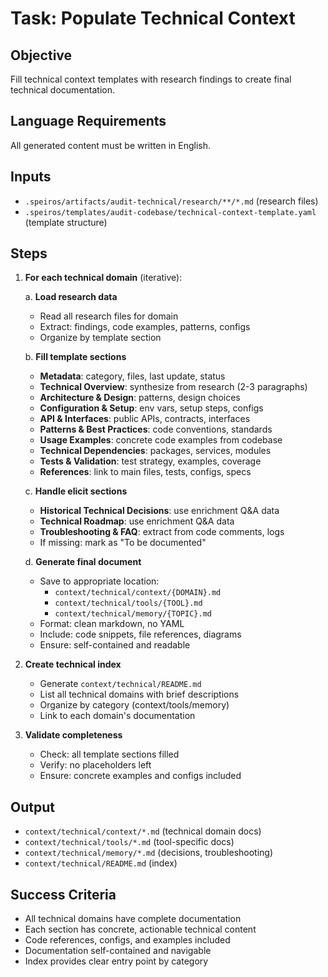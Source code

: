 # Task: Populate Technical Context

## Objective

Fill technical context templates with research findings to create final technical documentation.

## Language Requirements

All generated content must be written in English.

## Inputs

- `.speiros/artifacts/audit-technical/research/**/*.md` (research files)
- `.speiros/templates/audit-codebase/technical-context-template.yaml` (template structure)

## Steps

1. **For each technical domain** (iterative):

   a. **Load research data**
   - Read all research files for domain
   - Extract: findings, code examples, patterns, configs
   - Organize by template section

   b. **Fill template sections**
   - **Metadata**: category, files, last update, status
   - **Technical Overview**: synthesize from research (2-3 paragraphs)
   - **Architecture & Design**: patterns, design choices
   - **Configuration & Setup**: env vars, setup steps, configs
   - **API & Interfaces**: public APIs, contracts, interfaces
   - **Patterns & Best Practices**: code conventions, standards
   - **Usage Examples**: concrete code examples from codebase
   - **Technical Dependencies**: packages, services, modules
   - **Tests & Validation**: test strategy, examples, coverage
   - **References**: link to main files, tests, configs, specs

   c. **Handle elicit sections**
   - **Historical Technical Decisions**: use enrichment Q&A data
   - **Technical Roadmap**: use enrichment Q&A data
   - **Troubleshooting & FAQ**: extract from code comments, logs
   - If missing: mark as "To be documented"

   d. **Generate final document**
   - Save to appropriate location:
     - `context/technical/context/{DOMAIN}.md`
     - `context/technical/tools/{TOOL}.md`
     - `context/technical/memory/{TOPIC}.md`
   - Format: clean markdown, no YAML
   - Include: code snippets, file references, diagrams
   - Ensure: self-contained and readable

2. **Create technical index**
   - Generate `context/technical/README.md`
   - List all technical domains with brief descriptions
   - Organize by category (context/tools/memory)
   - Link to each domain's documentation

3. **Validate completeness**
   - Check: all template sections filled
   - Verify: no placeholders left
   - Ensure: concrete examples and configs included

## Output

- `context/technical/context/*.md` (technical domain docs)
- `context/technical/tools/*.md` (tool-specific docs)
- `context/technical/memory/*.md` (decisions, troubleshooting)
- `context/technical/README.md` (index)

## Success Criteria

- All technical domains have complete documentation
- Each section has concrete, actionable technical content
- Code references, configs, and examples included
- Documentation self-contained and navigable
- Index provides clear entry point by category
